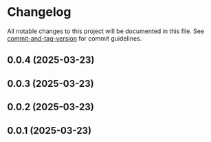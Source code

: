 # Changelog

All notable changes to this project will be documented in this file. See [commit-and-tag-version](https://github.com/absolute-version/commit-and-tag-version) for commit guidelines.

## 0.0.4 (2025-03-23)

## 0.0.3 (2025-03-23)

## 0.0.2 (2025-03-23)

## 0.0.1 (2025-03-23)
